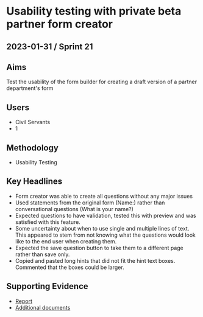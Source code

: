 # Usability testing with private beta partner form creator

## 2023-01-31 / Sprint 21

## Aims
Test the usability of the form builder for creating a draft version of a partner department's form

## Users
- Civil Servants
- 1

## Methodology
- Usability Testing

## Key Headlines 

- Form creator was able to create all questions without any major issues
- Used statements from the original form (Name:) rather than conversational questions (What is your name?)
- Expected questions to have validation, tested this with preview and was satisfied with this feature. 
- Some uncertainty about when to use single and multiple lines of text. This appeared to stem from not knowing what the questions would look like to the end user when creating them.
- Expected the save question button to take them to a different page rather than save only.
- Copied and pasted long hints that did not fit the hint text boxes. Commented that the boxes could be larger.

## Supporting Evidence
- [Report](https://docs.google.com/document/d/1Y5CMinca1z2loH770cfSLy4UdkIBW-m4grKQ1GrndfY/edit#)
- [Additional documents](https://drive.google.com/drive/folders/1IRHcNvn3xR2v0nS0wbbJFE0H9rweszxy)
